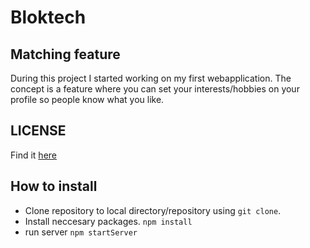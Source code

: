 # Bloktech

## Matching feature

During this project I started working on my first webapplication. The concept is a feature where you can set your interests/hobbies on your profile so people know what you like.


## LICENSE
Find it [here](https://github.com/KaivWezel/Bloktech/blob/master/LICENSE)

## How to install
* Clone repository to local directory/repository using `git clone`.
* Install neccesary packages. `npm install`
* run server `npm startServer`
